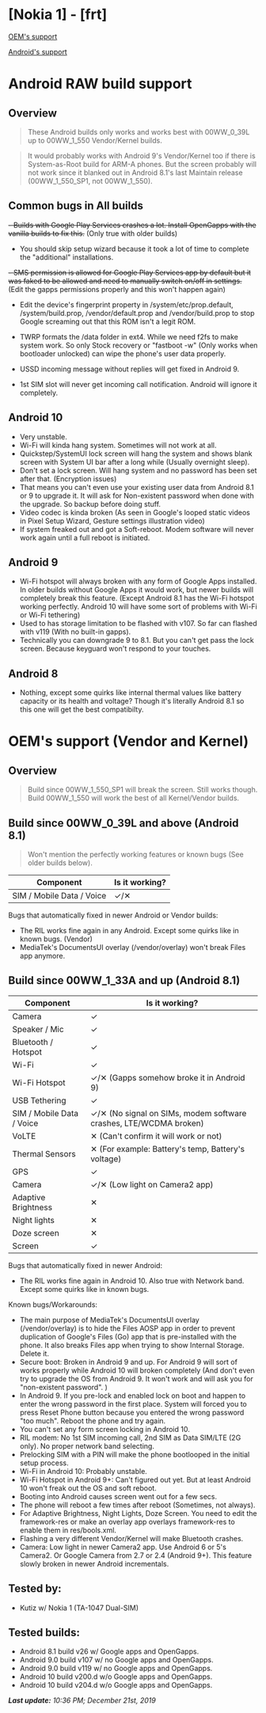 # [Nokia 1] - [frt]

[OEM's support](#oems-support-vendor-and-kernel)

[Android's support](#android-raw-build-support)
# Android RAW build support
## Overview

> These Android builds only works and works best with 00WW_0_39L up to 00WW_1_550 Vendor/Kernel builds.

> It would probably works with Android 9's Vendor/Kernel too if there is System-as-Root build for ARM-A phones. But the screen probably will not work since it blanked out in Android 8.1's last Maintain release (00WW_1_550_SP1, not 00WW_1_550).

## Common bugs in All builds
~~- Builds with Google Play Services crashes a lot. Install OpenGapps with the vanilla builds to fix this.~~ (Only true with older builds)

- You should skip setup wizard because it took a lot of time to complete the "additional" installations.

~~- SMS permission is allowed for Google Play Services app by default but it was faked to be allowed and need to manually switch on/off in settings.~~ (Edit the gapps permissions properly and this won't happen again)

- Edit the device's fingerprint property in /system/etc/prop.default, /system/build.prop, /vendor/default.prop and /vendor/build.prop to stop Google screaming out that this ROM isn't a legit ROM.

- TWRP formats the /data folder in ext4. While we need f2fs to make system work. So only Stock recovery or "fastboot -w" (Only works when bootloader unlocked) can wipe the phone's user data properly.

- USSD incoming message without replies will get fixed in Android 9.

- 1st SIM slot will never get incoming call notification. Android will ignore it completely.

## Android 10
- Very unstable.
- Wi-Fi will kinda hang system. Sometimes will not work at all.
- Quickstep/SystemUI lock screen will hang the system and shows blank screen with System UI bar after a long while (Usually overnight sleep).
- Don't set a lock screen. Will hang system and no password has been set after that. (Encryption issues)
- That means you can't even use your existing user data from Android 8.1 or 9 to upgrade it. It will ask for Non-existent password when done with the upgrade. So backup before doing stuff.
- Video codec is kinda broken (As seen in Google's looped static videos in Pixel Setup Wizard, Gesture settings illustration video)
- If system freaked out and got a Soft-reboot. Modem software will never work again until a full reboot is initiated.
## Android 9
- Wi-Fi hotspot will always broken with any form of Google Apps installed. In older builds without Google Apps it would work, but newer builds will completely break this feature. (Except Android 8.1 has the Wi-Fi hotspot working perfectly. Android 10 will have some sort of problems with Wi-Fi or Wi-Fi tethering)
- Used to has storage limitation to be flashed with v107. So far can flashed with v119 (With no built-in gapps).
- Technically you can downgrade 9 to 8.1. But you can't get pass the lock screen. Because keyguard won't respond to your touches.
## Android 8
- Nothing, except some quirks like internal thermal values like battery capacity or its health and voltage? Though it's literally Android 8.1 so this one will get the best compatibilty.


# OEM's support (Vendor and Kernel)
## Overview
> Build since 00WW_1_550_SP1 will break the screen. Still works though.
> Build 00WW_1_550 will work the best of all Kernel/Vendor builds.
## Build since 00WW_0_39L and above (Android 8.1)
> Won't mention the perfectly working features or known bugs (See older builds below).

| Component                 | Is it working?                                                                                          |
|---------------------------|---------------------------------------------------------------------------------------------------------|
| SIM / Mobile Data / Voice | ✓/✕                                                                                                     |

Bugs that automatically fixed in newer Android or Vendor builds:
- The RIL works fine again in any Android. Except some quirks like in known bugs. (Vendor)
- MediaTek's DocumentsUI overlay (/vendor/overlay) won't break Files app anymore.
## Build since 00WW_1_33A and up (Android 8.1)

| Component                 | Is it working?                                                                                          |
|---------------------------|---------------------------------------------------------------------------------------------------------|
| Camera                    | ✓                                                                                                       |
| Speaker / Mic             | ✓                                                                                                       |
| Bluetooth / Hotspot       | ✓                                                                                                       |
| Wi-Fi                     | ✓                                                                                                       |
| Wi-Fi Hotspot             | ✓/✕ (Gapps somehow broke it in Android 9)                                                               |
| USB Tethering             | ✓                                                                                                       |
| SIM / Mobile Data / Voice | ✓/✕ (No signal on SIMs, modem software crashes, LTE/WCDMA broken)                                       |
| VoLTE                     | ✕ (Can't confirm it will work or not)  			                                                      |
| Thermal Sensors           | ✕ (For example: Battery's temp, Battery's voltage) 										              |
| GPS				        | ✓                                                                                                       |
| Camera		            | ✓/✕ (Low light on Camera2 app)                                                                          |
| Adaptive Brightness		| ✕                                                                                                       |
| Night lights      		| ✕                                                                                                       |
| Doze screen       		| ✕                                                                                                       |
| Screen            		| ✓                                                                                                       |

Bugs that automatically fixed in newer Android:
- The RIL works fine again in Android 10. Also true with Network band. Except some quirks like in known bugs.

Known bugs/Workarounds:
- The main purpose of MediaTek's DocumentsUI overlay (/vendor/overlay) is to hide the Files AOSP app in order to prevent duplication of Google's Files (Go) app that is pre-installed with the phone. It also breaks Files app when trying to show Internal Storage. Delete it.
- Secure boot: Broken in Android 9 and up. For Android 9 will sort of works properly while Android 10 will broken completely (And don't even try to upgrade the OS from Android 9. It won't work and will ask you for "non-existent password".
)
- In Android 9. If you pre-lock and enabled lock on boot and happen to enter the wrong password in the first place. System will forced you to press Reset Phone button because you entered the wrong password "too much". Reboot the phone and try again.
- You can't set any form screen locking in Android 10.
- RIL modem: No 1st SIM incoming call, 2nd SIM as Data SIM/LTE (2G only). No proper network band selecting.
- Prelocking SIM with a PIN will make the phone bootlooped in the initial setup process.
- Wi-Fi in Android 10: Probably unstable.
- Wi-Fi Hotspot in Android 9+: Can't figured out yet. But at least Android 10 won't freak out the OS and soft reboot.
- Booting into Android causes screen went out for a few secs.
- The phone will reboot a few times after reboot (Sometimes, not always).
- For Adaptive Brightness, Night Lights, Doze Screen. You need to edit the framework-res or make an overlay app overlays framework-res to enable them in res/bools.xml.
- Flashing a very different Vendor/Kernel will make Bluetooth crashes.
- Camera: Low light in newer Camera2 app. Use Android 6 or 5's Camera2. Or Google Camera from 2.7 or 2.4 (Android 9+). This feature slowly broken in newer Android incrementals.

## Tested by:
- Kutiz w/ Nokia 1 (TA-1047 Dual-SIM)

## Tested builds:
- Android 8.1 build v26 w/ Google apps and OpenGapps.
- Android 9.0 build v107 w/ no Google apps and OpenGapps.
- Android 9.0 build v119 w/ no Google apps and OpenGapps.
- Android 10 build v200.d w/o Google apps and OpenGapps.
- Android 10 build v204.d w/o Google apps and OpenGapps.

_**Last update:** 10:36 PM; December 21st, 2019_